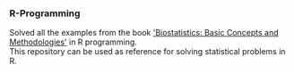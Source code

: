 ### R-Programming

Solved all the examples from the book ['Biostatistics: Basic Concepts and Methodologies'](https://www.amazon.in/Biostatistics-Concepts-Methodology-Health-Sciences/dp/8126551895)
in R programming.
<br />
This repository can be used as reference for solving statistical problems in R.
